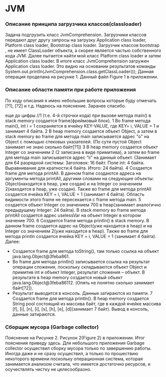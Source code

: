 # JVM

### Описание принципа загрузчика классов(classloader)
Задача подгрузить класс JvmComprehension. Загрузчики классов передают друг другу запросы на загрузку Application class loader, Platform class loader, Bootstrap class loader. 
Загрузчик классов bootstrap , не имеет ClassLoader объекта, а скорее является частью собственного кода JVM. Далее пытается найти мой класс Platform class loader и затем Application class loader. В итоге класс JvmComprehension загружен Application class loader. Это видно на основании результатов команды System.out.println(JvmComprehension.class.getClassLoader());
Данная операция проделана на рисунке 1. Данный файл Figure 1 в приложении.


### Описание области памяти при работе приложения
По ходу описания я имею небольшие вопросы которые буду отмечать [?1], [?2] и т.д. Надеюсь на пояснение. Заранее спасибо.

еще до цифры //1 (т.е. 4-й строчки кода) при вызове метода main() в stack memory создается frame(фреймовый блок).
1 Во frame метода main(), int i = 1 сохраняется в ячейку KEY-VALUE, где KEY= i, VALUE = 1 и занимает 4 байта.
2 В heap memory создается объект Object, а затем в stack memory во frame для метода main записывается адрес "о" на Object с помощью стековых указателей. (По сути пустой Object занимает не знаю сколько байт[?1])
3 В heap memory создается объект Integer со значением 2 (2 записана в виде примитива), а затем во frame для метода main записывается адрес “ii” на данный объект. (Занимает для 64 разрядной системы: Заголовок: 16 байт. Поле int: 4 байта. Выравнивание для кратности:4 байта. Итого: 24 байта).
4 Создается frame для метода printAll. В данном frame создаются адреса на аргументы метода printAll, другими словами на следующие объекты: Object(находится в heap, уже создан) и на Integer со значением 2(находится в heap, уже создан). Также во frame для метода printAll создается ячейка KEY = i, VALUE = 1 (занимает 4 байта). Область видимости этого frame не пересекается с frame метода main.
5 создается объект Integer со значением 700 в heap(занимает аналогично предыдущему Integer: 24 байта). В stack memory во frame метода printAll создается адрес uselessVar на объект Integer в котором значение 700.
6 Создается frame метода println() в stack memory. В данном frame создается адрес на Object(уже находится в heap) и на Integer со значением 2(уже находится в heap). Также во frame для метода println создается ячейка KEY = i, VALUE = 1 (занимает 4 байта). Далее:
- Создается frame для метода toString(), там только ссылка на объект java.lang.Object@3feba861.
- Во frame для метода println() записывается ссылка на результат операции сложения, поскольку складываются объект Object и примитив int и объект Integer, результат сложения – объект. В результате в heap memory создается новый объект java.lang.Object@3feba86112. (Опять не понятно сколько занимает байт[?2]).
- Результат выводится в консоль. Данные затираются из памяти.
7 Создается frame для метода println(). В heap memory создается String pool состоящий из массива байт, где в каждой ячейке массива [f], [i], [n], [i], [s], [h], [e], [d](занимает 7 байт). Вывод в консоль, данные затираются.

### Сборщик мусора (Garbage collector) 
Пояснение на Рисунке 2. Рисунок 2(Figure 2) в приложении.
Итог пояснения приведу здесь.
Для небольшого приложения Garbage collector осуществил сборку мусора только по завершению работы. Иногда даже и не сразу осуществил, а только по прошествию некоторого времени поскольку операционная система, которая занимается анализом считала, что имеется достаточно ресурсов, и осучествлять чистку не целесообразно. 
